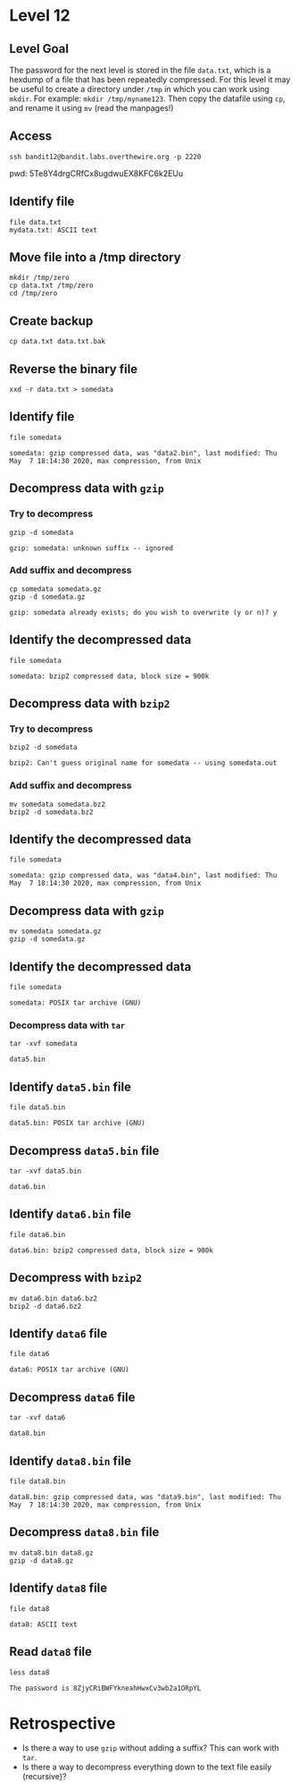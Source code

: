# Level 12

## Level Goal
The password for the next level is stored in the file `data.txt`, which is a
hexdump of a file that has been repeatedly compressed. For this level it may be
useful to create a directory under `/tmp` in which you can work using `mkdir`.
For example: `mkdir /tmp/myname123`. Then copy the datafile using `cp`, and
rename it using `mv` (read the manpages!)

## Access
```
ssh bandit12@bandit.labs.overthewire.org -p 2220
```
pwd: 5Te8Y4drgCRfCx8ugdwuEX8KFC6k2EUu

## Identify file
```
file data.txt
mydata.txt: ASCII text
```

## Move file into a /tmp directory
```
mkdir /tmp/zero
cp data.txt /tmp/zero
cd /tmp/zero
```

## Create backup
```
cp data.txt data.txt.bak
```

## Reverse the binary file
```
xxd -r data.txt > somedata
```
## Identify file
```
file somedata

somedata: gzip compressed data, was "data2.bin", last modified: Thu May  7 18:14:30 2020, max compression, from Unix
```

## Decompress data with `gzip`
### Try to decompress
```
gzip -d somedata

gzip: somedata: unknown suffix -- ignored
```

### Add suffix and decompress
```
cp somedata somedata.gz
gzip -d somedata.gz

gzip: somedata already exists; do you wish to overwrite (y or n)? y
```

## Identify the decompressed data
```
file somedata

somedata: bzip2 compressed data, block size = 900k
```

## Decompress data with `bzip2`
### Try to decompress
```
bzip2 -d somedata

bzip2: Can't guess original name for somedata -- using somedata.out
```

### Add suffix and decompress
```
mv somedata somedata.bz2
bzip2 -d somedata.bz2
```

## Identify the decompressed data
```
file somedata

somedata: gzip compressed data, was "data4.bin", last modified: Thu May  7 18:14:30 2020, max compression, from Unix
```
## Decompress data with `gzip`
```
mv somedata somedata.gz
gzip -d somedata.gz
```
## Identify the decompressed data
```
file somedata

somedata: POSIX tar archive (GNU)
```

### Decompress data with `tar`
```
tar -xvf somedata

data5.bin
```

## Identify `data5.bin` file
```
file data5.bin

data5.bin: POSIX tar archive (GNU)
```

## Decompress `data5.bin` file
```
tar -xvf data5.bin

data6.bin
```

## Identify `data6.bin` file
```
file data6.bin

data6.bin: bzip2 compressed data, block size = 900k
```

## Decompress with `bzip2`
```
mv data6.bin data6.bz2
bzip2 -d data6.bz2
```

## Identify `data6` file
```
file data6

data6: POSIX tar archive (GNU)
```

## Decompress `data6` file
```
tar -xvf data6

data8.bin
```

## Identify `data8.bin` file
```
file data8.bin

data8.bin: gzip compressed data, was "data9.bin", last modified: Thu May  7 18:14:30 2020, max compression, from Unix
```

## Decompress `data8.bin` file
```
mv data8.bin data8.gz
gzip -d data8.gz
```

## Identify `data8` file
```
file data8

data8: ASCII text
```

## Read `data8` file
```
less data8

The password is 8ZjyCRiBWFYkneahHwxCv3wb2a1ORpYL
```

# Retrospective
* Is there a way to use `gzip` without adding a suffix? This can work with `tar`.
* Is there a way to decompress everything down to the text file easily (recursive)?
